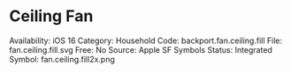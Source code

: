 # Ceiling Fan

Availability: iOS 16
Category: Household
Code: backport.fan.ceiling.fill
File: fan.ceiling.fill.svg
Free: No
Source: Apple SF Symbols
Status: Integrated
Symbol: fan.ceiling.fill2x.png